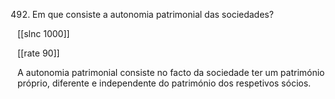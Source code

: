 492. Em  que  consiste a autonomia  patrimonial  das sociedades?

[[slnc 1000]]

[[rate 90]]

A  autonomia  patrimonial  consiste  no  facto  da  sociedade  ter  um  património  próprio, diferente  e independente  do património  dos respetivos  sócios.
